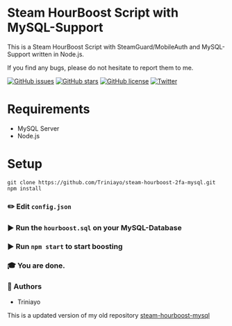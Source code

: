 # Steam HourBoost Script with MySQL-Support

This is a Steam HourBoost Script with SteamGuard/MobileAuth and MySQL-Support written in Node.js.

If you find any bugs, please do not hesitate to report them to me.

[![GitHub issues](https://img.shields.io/github/issues/Triniayo/steam-hourboost-2fa-mysql.svg)](https://github.com/Triniayo/steam-hourboost-2fa-mysql/issues)
[![GitHub stars](https://img.shields.io/github/stars/Triniayo/steam-hourboost-2fa-mysql.svg)](https://github.com/Triniayo/steam-hourboost-2fa-mysql/stargazers)
[![GitHub license](https://img.shields.io/github/license/Triniayo/steam-hourboost-2fa-mysql.svg)](https://github.com/Triniayo/steam-hourboost-2fa-mysql)
[![Twitter](https://img.shields.io/twitter/url/https/github.com/Triniayo/steam-hourboost-2fa-mysql.svg?style=social)](https://twitter.com/intent/tweet?text=Wow:&url=https%3A%2F%2Fgithub.com%2FTriniayo%2Fsteam-hourboost-2fa-mysql)

# Requirements

* MySQL Server
* Node.js

# Setup

```
git clone https://github.com/Triniayo/steam-hourboost-2fa-mysql.git
npm install
```

### ✏️ Edit `config.json`

### ▶️ Run the `hourboost.sql` on your MySQL-Database

### ▶️ Run `npm start` to start boosting

### 🎓 You are done.

### 🤖 Authors

* Triniayo

This is a updated version of my old repository [steam-hourboost-mysql](https://github.com/Triniayo/steam-hourboost-mysql)
